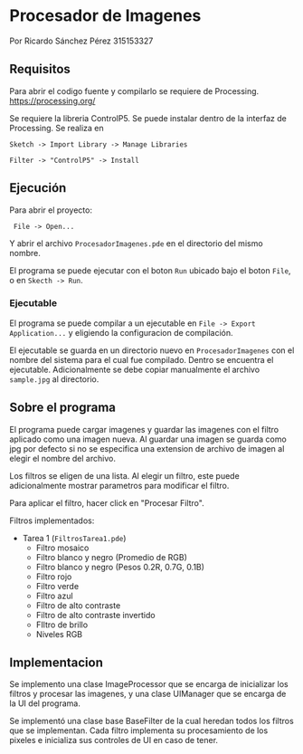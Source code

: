 # Procesador de Imagenes

Por Ricardo Sánchez Pérez
315153327

## Requisitos

Para abrir el codigo fuente y compilarlo se requiere de Processing.
https://processing.org/

Se requiere la libreria ControlP5. Se puede instalar dentro de la interfaz de Processing. Se realiza en
 
```Sketch -> Import Library -> Manage Libraries```

```Filter -> "ControlP5" -> Install```

## Ejecución

Para abrir el proyecto:

``` File -> Open...```

Y abrir el archivo ```ProcesadorImagenes.pde``` en el directorio del mismo nombre.

El programa se puede ejecutar con el boton ```Run``` ubicado bajo el boton ```File```, o en ```Skecth -> Run```.

### Ejecutable

El programa se puede compilar a un ejecutable en ```File -> Export Application...``` y eligiendo la configuracion de compilación.

El ejecutable se guarda en un directorio nuevo en ```ProcesadorImagenes``` con el nombre del sistema para el cual fue compilado. Dentro
se encuentra el ejecutable. Adicionalmente se debe copiar manualmente el archivo ```sample.jpg``` al directorio.

## Sobre el programa

El programa puede cargar imagenes y guardar las imagenes con el filtro aplicado como una imagen nueva. Al guardar una imagen se guarda como jpg
por defecto si no se especifica una extension de archivo de imagen al elegir el nombre del archivo.

Los filtros se eligen de una lista. Al elegir un filtro, este puede adicionalmente mostrar parametros para modificar el filtro.

Para aplicar el filtro, hacer click en "Procesar Filtro".

Filtros implementados:

- Tarea 1 (```FiltrosTarea1.pde```)
    - Filtro mosaico
    - Filtro blanco y negro (Promedio de RGB)
    - Filtro blanco y negro (Pesos 0.2R, 0.7G, 0.1B)
    - Filtro rojo
    - Filtro verde
    - Filtro azul
    - Filtro de alto contraste
    - Filtro de alto contraste invertido
    - FIltro de brillo
    - Niveles RGB

## Implementacion

Se implemento una clase ImageProcessor que se encarga de inicializar los filtros y procesar las imagenes, y una clase UIManager que se encarga de la UI del programa.

Se implementó una clase base BaseFilter de la cual heredan todos los filtros que se implementan. Cada filtro implementa su procesamiento
de los pixeles e inicializa sus controles de UI en caso de tener.